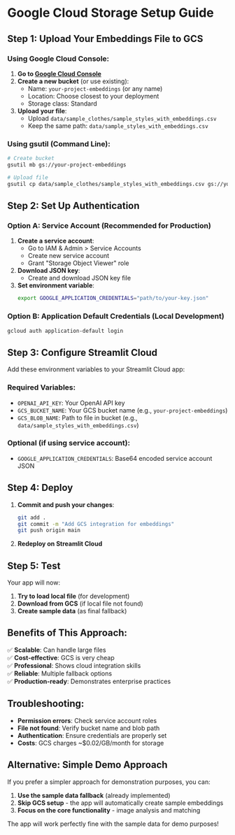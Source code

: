 # Google Cloud Storage Setup Guide

## Step 1: Upload Your Embeddings File to GCS

### Using Google Cloud Console:
1. **Go to [Google Cloud Console](https://console.cloud.google.com/)**
2. **Create a new bucket** (or use existing):
   - Name: `your-project-embeddings` (or any name)
   - Location: Choose closest to your deployment
   - Storage class: Standard
3. **Upload your file**:
   - Upload `data/sample_clothes/sample_styles_with_embeddings.csv`
   - Keep the same path: `data/sample_styles_with_embeddings.csv`

### Using gsutil (Command Line):
```bash
# Create bucket
gsutil mb gs://your-project-embeddings

# Upload file
gsutil cp data/sample_clothes/sample_styles_with_embeddings.csv gs://your-project-embeddings/data/sample_styles_with_embeddings.csv
```

## Step 2: Set Up Authentication

### Option A: Service Account (Recommended for Production)
1. **Create a service account**:
   - Go to IAM & Admin > Service Accounts
   - Create new service account
   - Grant "Storage Object Viewer" role
2. **Download JSON key**:
   - Create and download JSON key file
3. **Set environment variable**:
   ```bash
   export GOOGLE_APPLICATION_CREDENTIALS="path/to/your-key.json"
   ```

### Option B: Application Default Credentials (Local Development)
```bash
gcloud auth application-default login
```

## Step 3: Configure Streamlit Cloud

Add these environment variables to your Streamlit Cloud app:

### Required Variables:
- `OPENAI_API_KEY`: Your OpenAI API key
- `GCS_BUCKET_NAME`: Your GCS bucket name (e.g., `your-project-embeddings`)
- `GCS_BLOB_NAME`: Path to file in bucket (e.g., `data/sample_styles_with_embeddings.csv`)

### Optional (if using service account):
- `GOOGLE_APPLICATION_CREDENTIALS`: Base64 encoded service account JSON

## Step 4: Deploy

1. **Commit and push your changes**:
   ```bash
   git add .
   git commit -m "Add GCS integration for embeddings"
   git push origin main
   ```

2. **Redeploy on Streamlit Cloud**

## Step 5: Test

Your app will now:
1. **Try to load local file** (for development)
2. **Download from GCS** (if local file not found)
3. **Create sample data** (as final fallback)

## Benefits of This Approach:

✅ **Scalable**: Can handle large files  
✅ **Cost-effective**: GCS is very cheap  
✅ **Professional**: Shows cloud integration skills  
✅ **Reliable**: Multiple fallback options  
✅ **Production-ready**: Demonstrates enterprise practices  

## Troubleshooting:

- **Permission errors**: Check service account roles
- **File not found**: Verify bucket name and blob path
- **Authentication**: Ensure credentials are properly set
- **Costs**: GCS charges ~$0.02/GB/month for storage

## Alternative: Simple Demo Approach

If you prefer a simpler approach for demonstration purposes, you can:

1. **Use the sample data fallback** (already implemented)
2. **Skip GCS setup** - the app will automatically create sample embeddings
3. **Focus on the core functionality** - image analysis and matching

The app will work perfectly fine with the sample data for demo purposes! 